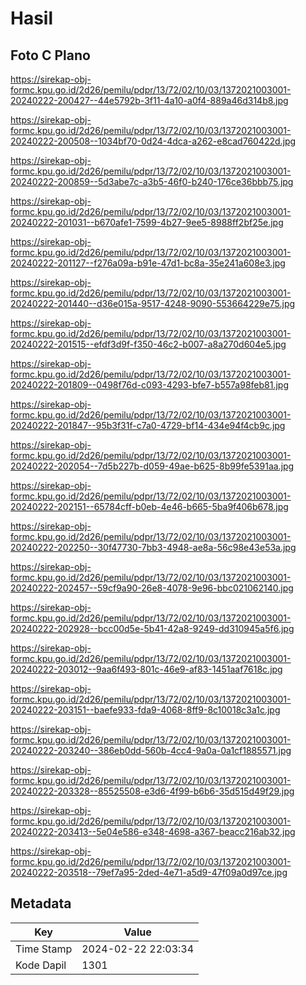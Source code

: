 # Hasil

## Foto C Plano

https://sirekap-obj-formc.kpu.go.id/2d26/pemilu/pdpr/13/72/02/10/03/1372021003001-20240222-200427--44e5792b-3f11-4a10-a0f4-889a46d314b8.jpg

https://sirekap-obj-formc.kpu.go.id/2d26/pemilu/pdpr/13/72/02/10/03/1372021003001-20240222-200508--1034bf70-0d24-4dca-a262-e8cad760422d.jpg

https://sirekap-obj-formc.kpu.go.id/2d26/pemilu/pdpr/13/72/02/10/03/1372021003001-20240222-200859--5d3abe7c-a3b5-46f0-b240-176ce36bbb75.jpg

https://sirekap-obj-formc.kpu.go.id/2d26/pemilu/pdpr/13/72/02/10/03/1372021003001-20240222-201031--b670afe1-7599-4b27-9ee5-8988ff2bf25e.jpg

https://sirekap-obj-formc.kpu.go.id/2d26/pemilu/pdpr/13/72/02/10/03/1372021003001-20240222-201127--f276a09a-b91e-47d1-bc8a-35e241a608e3.jpg

https://sirekap-obj-formc.kpu.go.id/2d26/pemilu/pdpr/13/72/02/10/03/1372021003001-20240222-201440--d36e015a-9517-4248-9090-553664229e75.jpg

https://sirekap-obj-formc.kpu.go.id/2d26/pemilu/pdpr/13/72/02/10/03/1372021003001-20240222-201515--efdf3d9f-f350-46c2-b007-a8a270d604e5.jpg

https://sirekap-obj-formc.kpu.go.id/2d26/pemilu/pdpr/13/72/02/10/03/1372021003001-20240222-201809--0498f76d-c093-4293-bfe7-b557a98feb81.jpg

https://sirekap-obj-formc.kpu.go.id/2d26/pemilu/pdpr/13/72/02/10/03/1372021003001-20240222-201847--95b3f31f-c7a0-4729-bf14-434e94f4cb9c.jpg

https://sirekap-obj-formc.kpu.go.id/2d26/pemilu/pdpr/13/72/02/10/03/1372021003001-20240222-202054--7d5b227b-d059-49ae-b625-8b99fe5391aa.jpg

https://sirekap-obj-formc.kpu.go.id/2d26/pemilu/pdpr/13/72/02/10/03/1372021003001-20240222-202151--65784cff-b0eb-4e46-b665-5ba9f406b678.jpg

https://sirekap-obj-formc.kpu.go.id/2d26/pemilu/pdpr/13/72/02/10/03/1372021003001-20240222-202250--30f47730-7bb3-4948-ae8a-56c98e43e53a.jpg

https://sirekap-obj-formc.kpu.go.id/2d26/pemilu/pdpr/13/72/02/10/03/1372021003001-20240222-202457--59cf9a90-26e8-4078-9e96-bbc021062140.jpg

https://sirekap-obj-formc.kpu.go.id/2d26/pemilu/pdpr/13/72/02/10/03/1372021003001-20240222-202928--bcc00d5e-5b41-42a8-9249-dd310945a5f6.jpg

https://sirekap-obj-formc.kpu.go.id/2d26/pemilu/pdpr/13/72/02/10/03/1372021003001-20240222-203012--9aa6f493-801c-46e9-af83-1451aaf7618c.jpg

https://sirekap-obj-formc.kpu.go.id/2d26/pemilu/pdpr/13/72/02/10/03/1372021003001-20240222-203151--baefe933-fda9-4068-8ff9-8c10018c3a1c.jpg

https://sirekap-obj-formc.kpu.go.id/2d26/pemilu/pdpr/13/72/02/10/03/1372021003001-20240222-203240--386eb0dd-560b-4cc4-9a0a-0a1cf1885571.jpg

https://sirekap-obj-formc.kpu.go.id/2d26/pemilu/pdpr/13/72/02/10/03/1372021003001-20240222-203328--85525508-e3d6-4f99-b6b6-35d515d49f29.jpg

https://sirekap-obj-formc.kpu.go.id/2d26/pemilu/pdpr/13/72/02/10/03/1372021003001-20240222-203413--5e04e586-e348-4698-a367-beacc216ab32.jpg

https://sirekap-obj-formc.kpu.go.id/2d26/pemilu/pdpr/13/72/02/10/03/1372021003001-20240222-203518--79ef7a95-2ded-4e71-a5d9-47f09a0d97ce.jpg


## Metadata

| Key        | Value               |
| ---------- | ------------------- |
| Time Stamp | 2024-02-22 22:03:34 |
| Kode Dapil | 1301                |



